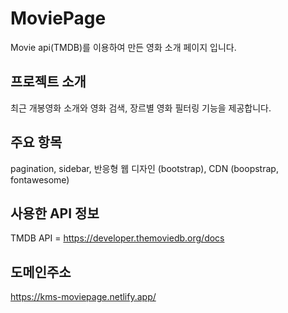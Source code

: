 # MoviePage
Movie api(TMDB)를 이용하여 만든 영화 소개 페이지 입니다.

## 프로젝트 소개
최근 개봉영화 소개와 영화 검색, 장르별 영화 필터링 기능을 제공합니다.

## 주요 항목
pagination, sidebar, 반응형 웹 디자인 (bootstrap), CDN (boopstrap, fontawesome)

## 사용한 API 정보
TMDB API = https://developer.themoviedb.org/docs

## 도메인주소
https://kms-moviepage.netlify.app/
